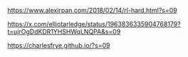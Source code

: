 https://www.alexirpan.com/2018/02/14/rl-hard.html?s=09

https://x.com/elliotarledge/status/1963836335904768179?t=ujrOgDdKDR1YHSHWqLNQPA&s=09

https://charlesfrye.github.io/?s=09